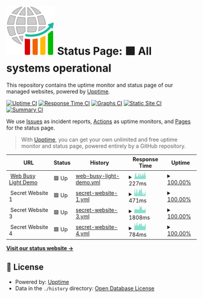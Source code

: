 # [![Status Pages](https://raw.githubusercontent.com/alexchapar/status-page/master/assets/my-status-page.svg)](https://alexchapar.github.io/status-page) Status Page: <!--live status--> **🟩 All systems operational**

This repository contains the uptime monitor and status page of our managed websites, powered by [Upptime](https://github.com/upptime/upptime).

[![Uptime CI](https://github.com/alexchapar/status-page/workflows/Uptime%20CI/badge.svg)](https://github.com/alexchapar/status-page/actions?query=workflow%3A%22Uptime+CI%22)
[![Response Time CI](https://github.com/alexchapar/status-page/workflows/Response%20Time%20CI/badge.svg)](https://github.com/alexchapar/status-page/actions?query=workflow%3A%22Response+Time+CI%22)
[![Graphs CI](https://github.com/alexchapar/status-page/workflows/Graphs%20CI/badge.svg)](https://github.com/alexchapar/status-page/actions?query=workflow%3A%22Graphs+CI%22)
[![Static Site CI](https://github.com/alexchapar/status-page/workflows/Static%20Site%20CI/badge.svg)](https://github.com/alexchapar/status-page/actions?query=workflow%3A%22Static+Site+CI%22)
[![Summary CI](https://github.com/alexchapar/status-page/workflows/Summary%20CI/badge.svg)](https://github.com/alexchapar/status-page/actions?query=workflow%3A%22Summary+CI%22)

We use [Issues](https://github.com/alexchapar/status-page/issues) as incident reports, [Actions](https://github.com/alexchapar/status-page/actions) as uptime monitors, and [Pages](https://alexchapar.github.io/status-page) for the status page.

> With [Upptime](https://upptime.js.org), you can get your own unlimited and free uptime monitor and status page, powered entirely by a GitHub repository.

<!--start: status pages-->
<!-- This summary is generated by Upptime (https://github.com/upptime/upptime) -->
<!-- Do not edit this manually, your changes will be overwritten -->
<!-- prettier-ignore -->
| URL | Status | History | Response Time | Uptime |
| --- | ------ | ------- | ------------- | ------ |
| <img alt="" src="https://workfromhome.capricehosting.com/favicon.ico" height="13"> [Web Busy Light Demo](https://workfromhome.capricehosting.com/) | 🟩 Up | [web-busy-light-demo.yml](https://github.com/alexchapar/status-page/commits/HEAD/history/web-busy-light-demo.yml) | <details><summary><img alt="Response time graph" src="./graphs/web-busy-light-demo/response-time-week.png" height="20"> 227ms</summary><br><a href="https://alexchapar.github.io/status-page/history/web-busy-light-demo"><img alt="Response time 235" src="https://img.shields.io/endpoint?url=https%3A%2F%2Fraw.githubusercontent.com%2Falexchapar%2Fstatus-page%2FHEAD%2Fapi%2Fweb-busy-light-demo%2Fresponse-time.json"></a><br><a href="https://alexchapar.github.io/status-page/history/web-busy-light-demo"><img alt="24-hour response time 276" src="https://img.shields.io/endpoint?url=https%3A%2F%2Fraw.githubusercontent.com%2Falexchapar%2Fstatus-page%2FHEAD%2Fapi%2Fweb-busy-light-demo%2Fresponse-time-day.json"></a><br><a href="https://alexchapar.github.io/status-page/history/web-busy-light-demo"><img alt="7-day response time 227" src="https://img.shields.io/endpoint?url=https%3A%2F%2Fraw.githubusercontent.com%2Falexchapar%2Fstatus-page%2FHEAD%2Fapi%2Fweb-busy-light-demo%2Fresponse-time-week.json"></a><br><a href="https://alexchapar.github.io/status-page/history/web-busy-light-demo"><img alt="30-day response time 233" src="https://img.shields.io/endpoint?url=https%3A%2F%2Fraw.githubusercontent.com%2Falexchapar%2Fstatus-page%2FHEAD%2Fapi%2Fweb-busy-light-demo%2Fresponse-time-month.json"></a><br><a href="https://alexchapar.github.io/status-page/history/web-busy-light-demo"><img alt="1-year response time 234" src="https://img.shields.io/endpoint?url=https%3A%2F%2Fraw.githubusercontent.com%2Falexchapar%2Fstatus-page%2FHEAD%2Fapi%2Fweb-busy-light-demo%2Fresponse-time-year.json"></a></details> | <details><summary><a href="https://alexchapar.github.io/status-page/history/web-busy-light-demo">100.00%</a></summary><a href="https://alexchapar.github.io/status-page/history/web-busy-light-demo"><img alt="All-time uptime 99.94%" src="https://img.shields.io/endpoint?url=https%3A%2F%2Fraw.githubusercontent.com%2Falexchapar%2Fstatus-page%2FHEAD%2Fapi%2Fweb-busy-light-demo%2Fuptime.json"></a><br><a href="https://alexchapar.github.io/status-page/history/web-busy-light-demo"><img alt="24-hour uptime 100.00%" src="https://img.shields.io/endpoint?url=https%3A%2F%2Fraw.githubusercontent.com%2Falexchapar%2Fstatus-page%2FHEAD%2Fapi%2Fweb-busy-light-demo%2Fuptime-day.json"></a><br><a href="https://alexchapar.github.io/status-page/history/web-busy-light-demo"><img alt="7-day uptime 100.00%" src="https://img.shields.io/endpoint?url=https%3A%2F%2Fraw.githubusercontent.com%2Falexchapar%2Fstatus-page%2FHEAD%2Fapi%2Fweb-busy-light-demo%2Fuptime-week.json"></a><br><a href="https://alexchapar.github.io/status-page/history/web-busy-light-demo"><img alt="30-day uptime 100.00%" src="https://img.shields.io/endpoint?url=https%3A%2F%2Fraw.githubusercontent.com%2Falexchapar%2Fstatus-page%2FHEAD%2Fapi%2Fweb-busy-light-demo%2Fuptime-month.json"></a><br><a href="https://alexchapar.github.io/status-page/history/web-busy-light-demo"><img alt="1-year uptime 99.84%" src="https://img.shields.io/endpoint?url=https%3A%2F%2Fraw.githubusercontent.com%2Falexchapar%2Fstatus-page%2FHEAD%2Fapi%2Fweb-busy-light-demo%2Fuptime-year.json"></a></details>
| <img alt="" src="https://icons.duckduckgo.com/ip3/null.ico" height="13"> Secret Website 1 | 🟩 Up | [secret-website-1.yml](https://github.com/alexchapar/status-page/commits/HEAD/history/secret-website-1.yml) | <details><summary><img alt="Response time graph" src="./graphs/secret-website-1/response-time-week.png" height="20"> 471ms</summary><br><a href="https://alexchapar.github.io/status-page/history/secret-website-1"><img alt="Response time 470" src="https://img.shields.io/endpoint?url=https%3A%2F%2Fraw.githubusercontent.com%2Falexchapar%2Fstatus-page%2FHEAD%2Fapi%2Fsecret-website-1%2Fresponse-time.json"></a><br><a href="https://alexchapar.github.io/status-page/history/secret-website-1"><img alt="24-hour response time 384" src="https://img.shields.io/endpoint?url=https%3A%2F%2Fraw.githubusercontent.com%2Falexchapar%2Fstatus-page%2FHEAD%2Fapi%2Fsecret-website-1%2Fresponse-time-day.json"></a><br><a href="https://alexchapar.github.io/status-page/history/secret-website-1"><img alt="7-day response time 471" src="https://img.shields.io/endpoint?url=https%3A%2F%2Fraw.githubusercontent.com%2Falexchapar%2Fstatus-page%2FHEAD%2Fapi%2Fsecret-website-1%2Fresponse-time-week.json"></a><br><a href="https://alexchapar.github.io/status-page/history/secret-website-1"><img alt="30-day response time 482" src="https://img.shields.io/endpoint?url=https%3A%2F%2Fraw.githubusercontent.com%2Falexchapar%2Fstatus-page%2FHEAD%2Fapi%2Fsecret-website-1%2Fresponse-time-month.json"></a><br><a href="https://alexchapar.github.io/status-page/history/secret-website-1"><img alt="1-year response time 470" src="https://img.shields.io/endpoint?url=https%3A%2F%2Fraw.githubusercontent.com%2Falexchapar%2Fstatus-page%2FHEAD%2Fapi%2Fsecret-website-1%2Fresponse-time-year.json"></a></details> | <details><summary><a href="https://alexchapar.github.io/status-page/history/secret-website-1">100.00%</a></summary><a href="https://alexchapar.github.io/status-page/history/secret-website-1"><img alt="All-time uptime 99.94%" src="https://img.shields.io/endpoint?url=https%3A%2F%2Fraw.githubusercontent.com%2Falexchapar%2Fstatus-page%2FHEAD%2Fapi%2Fsecret-website-1%2Fuptime.json"></a><br><a href="https://alexchapar.github.io/status-page/history/secret-website-1"><img alt="24-hour uptime 100.00%" src="https://img.shields.io/endpoint?url=https%3A%2F%2Fraw.githubusercontent.com%2Falexchapar%2Fstatus-page%2FHEAD%2Fapi%2Fsecret-website-1%2Fuptime-day.json"></a><br><a href="https://alexchapar.github.io/status-page/history/secret-website-1"><img alt="7-day uptime 100.00%" src="https://img.shields.io/endpoint?url=https%3A%2F%2Fraw.githubusercontent.com%2Falexchapar%2Fstatus-page%2FHEAD%2Fapi%2Fsecret-website-1%2Fuptime-week.json"></a><br><a href="https://alexchapar.github.io/status-page/history/secret-website-1"><img alt="30-day uptime 100.00%" src="https://img.shields.io/endpoint?url=https%3A%2F%2Fraw.githubusercontent.com%2Falexchapar%2Fstatus-page%2FHEAD%2Fapi%2Fsecret-website-1%2Fuptime-month.json"></a><br><a href="https://alexchapar.github.io/status-page/history/secret-website-1"><img alt="1-year uptime 99.86%" src="https://img.shields.io/endpoint?url=https%3A%2F%2Fraw.githubusercontent.com%2Falexchapar%2Fstatus-page%2FHEAD%2Fapi%2Fsecret-website-1%2Fuptime-year.json"></a></details>
| <img alt="" src="https://icons.duckduckgo.com/ip3/null.ico" height="13"> Secret Website 3 | 🟩 Up | [secret-website-3.yml](https://github.com/alexchapar/status-page/commits/HEAD/history/secret-website-3.yml) | <details><summary><img alt="Response time graph" src="./graphs/secret-website-3/response-time-week.png" height="20"> 1808ms</summary><br><a href="https://alexchapar.github.io/status-page/history/secret-website-3"><img alt="Response time 1632" src="https://img.shields.io/endpoint?url=https%3A%2F%2Fraw.githubusercontent.com%2Falexchapar%2Fstatus-page%2FHEAD%2Fapi%2Fsecret-website-3%2Fresponse-time.json"></a><br><a href="https://alexchapar.github.io/status-page/history/secret-website-3"><img alt="24-hour response time 1591" src="https://img.shields.io/endpoint?url=https%3A%2F%2Fraw.githubusercontent.com%2Falexchapar%2Fstatus-page%2FHEAD%2Fapi%2Fsecret-website-3%2Fresponse-time-day.json"></a><br><a href="https://alexchapar.github.io/status-page/history/secret-website-3"><img alt="7-day response time 1808" src="https://img.shields.io/endpoint?url=https%3A%2F%2Fraw.githubusercontent.com%2Falexchapar%2Fstatus-page%2FHEAD%2Fapi%2Fsecret-website-3%2Fresponse-time-week.json"></a><br><a href="https://alexchapar.github.io/status-page/history/secret-website-3"><img alt="30-day response time 1640" src="https://img.shields.io/endpoint?url=https%3A%2F%2Fraw.githubusercontent.com%2Falexchapar%2Fstatus-page%2FHEAD%2Fapi%2Fsecret-website-3%2Fresponse-time-month.json"></a><br><a href="https://alexchapar.github.io/status-page/history/secret-website-3"><img alt="1-year response time 1632" src="https://img.shields.io/endpoint?url=https%3A%2F%2Fraw.githubusercontent.com%2Falexchapar%2Fstatus-page%2FHEAD%2Fapi%2Fsecret-website-3%2Fresponse-time-year.json"></a></details> | <details><summary><a href="https://alexchapar.github.io/status-page/history/secret-website-3">100.00%</a></summary><a href="https://alexchapar.github.io/status-page/history/secret-website-3"><img alt="All-time uptime 99.67%" src="https://img.shields.io/endpoint?url=https%3A%2F%2Fraw.githubusercontent.com%2Falexchapar%2Fstatus-page%2FHEAD%2Fapi%2Fsecret-website-3%2Fuptime.json"></a><br><a href="https://alexchapar.github.io/status-page/history/secret-website-3"><img alt="24-hour uptime 100.00%" src="https://img.shields.io/endpoint?url=https%3A%2F%2Fraw.githubusercontent.com%2Falexchapar%2Fstatus-page%2FHEAD%2Fapi%2Fsecret-website-3%2Fuptime-day.json"></a><br><a href="https://alexchapar.github.io/status-page/history/secret-website-3"><img alt="7-day uptime 100.00%" src="https://img.shields.io/endpoint?url=https%3A%2F%2Fraw.githubusercontent.com%2Falexchapar%2Fstatus-page%2FHEAD%2Fapi%2Fsecret-website-3%2Fuptime-week.json"></a><br><a href="https://alexchapar.github.io/status-page/history/secret-website-3"><img alt="30-day uptime 100.00%" src="https://img.shields.io/endpoint?url=https%3A%2F%2Fraw.githubusercontent.com%2Falexchapar%2Fstatus-page%2FHEAD%2Fapi%2Fsecret-website-3%2Fuptime-month.json"></a><br><a href="https://alexchapar.github.io/status-page/history/secret-website-3"><img alt="1-year uptime 99.35%" src="https://img.shields.io/endpoint?url=https%3A%2F%2Fraw.githubusercontent.com%2Falexchapar%2Fstatus-page%2FHEAD%2Fapi%2Fsecret-website-3%2Fuptime-year.json"></a></details>
| <img alt="" src="https://icons.duckduckgo.com/ip3/null.ico" height="13"> Secret Website 4 | 🟩 Up | [secret-website-4.yml](https://github.com/alexchapar/status-page/commits/HEAD/history/secret-website-4.yml) | <details><summary><img alt="Response time graph" src="./graphs/secret-website-4/response-time-week.png" height="20"> 784ms</summary><br><a href="https://alexchapar.github.io/status-page/history/secret-website-4"><img alt="Response time 758" src="https://img.shields.io/endpoint?url=https%3A%2F%2Fraw.githubusercontent.com%2Falexchapar%2Fstatus-page%2FHEAD%2Fapi%2Fsecret-website-4%2Fresponse-time.json"></a><br><a href="https://alexchapar.github.io/status-page/history/secret-website-4"><img alt="24-hour response time 754" src="https://img.shields.io/endpoint?url=https%3A%2F%2Fraw.githubusercontent.com%2Falexchapar%2Fstatus-page%2FHEAD%2Fapi%2Fsecret-website-4%2Fresponse-time-day.json"></a><br><a href="https://alexchapar.github.io/status-page/history/secret-website-4"><img alt="7-day response time 784" src="https://img.shields.io/endpoint?url=https%3A%2F%2Fraw.githubusercontent.com%2Falexchapar%2Fstatus-page%2FHEAD%2Fapi%2Fsecret-website-4%2Fresponse-time-week.json"></a><br><a href="https://alexchapar.github.io/status-page/history/secret-website-4"><img alt="30-day response time 764" src="https://img.shields.io/endpoint?url=https%3A%2F%2Fraw.githubusercontent.com%2Falexchapar%2Fstatus-page%2FHEAD%2Fapi%2Fsecret-website-4%2Fresponse-time-month.json"></a><br><a href="https://alexchapar.github.io/status-page/history/secret-website-4"><img alt="1-year response time 758" src="https://img.shields.io/endpoint?url=https%3A%2F%2Fraw.githubusercontent.com%2Falexchapar%2Fstatus-page%2FHEAD%2Fapi%2Fsecret-website-4%2Fresponse-time-year.json"></a></details> | <details><summary><a href="https://alexchapar.github.io/status-page/history/secret-website-4">100.00%</a></summary><a href="https://alexchapar.github.io/status-page/history/secret-website-4"><img alt="All-time uptime 99.92%" src="https://img.shields.io/endpoint?url=https%3A%2F%2Fraw.githubusercontent.com%2Falexchapar%2Fstatus-page%2FHEAD%2Fapi%2Fsecret-website-4%2Fuptime.json"></a><br><a href="https://alexchapar.github.io/status-page/history/secret-website-4"><img alt="24-hour uptime 100.00%" src="https://img.shields.io/endpoint?url=https%3A%2F%2Fraw.githubusercontent.com%2Falexchapar%2Fstatus-page%2FHEAD%2Fapi%2Fsecret-website-4%2Fuptime-day.json"></a><br><a href="https://alexchapar.github.io/status-page/history/secret-website-4"><img alt="7-day uptime 100.00%" src="https://img.shields.io/endpoint?url=https%3A%2F%2Fraw.githubusercontent.com%2Falexchapar%2Fstatus-page%2FHEAD%2Fapi%2Fsecret-website-4%2Fuptime-week.json"></a><br><a href="https://alexchapar.github.io/status-page/history/secret-website-4"><img alt="30-day uptime 100.00%" src="https://img.shields.io/endpoint?url=https%3A%2F%2Fraw.githubusercontent.com%2Falexchapar%2Fstatus-page%2FHEAD%2Fapi%2Fsecret-website-4%2Fuptime-month.json"></a><br><a href="https://alexchapar.github.io/status-page/history/secret-website-4"><img alt="1-year uptime 99.86%" src="https://img.shields.io/endpoint?url=https%3A%2F%2Fraw.githubusercontent.com%2Falexchapar%2Fstatus-page%2FHEAD%2Fapi%2Fsecret-website-4%2Fuptime-year.json"></a></details>

<!--end: status pages-->

[**Visit our status website →**](https://alexchapar.github.io/status-page)

## 📄 License

- Powered by: [Upptime](https://github.com/upptime/upptime)
- Data in the `./history` directory: [Open Database License](https://opendatacommons.org/licenses/odbl/1-0/)
